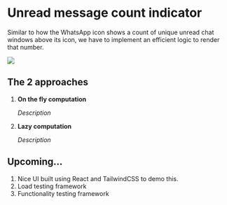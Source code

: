 # Unread message count indicator
Similar to how the WhatsApp icon shows a count of unique unread chat windows above its icon, we have to implement an efficient logic to render that number.

<img src="https://media.idownloadblog.com/wp-content/uploads/2025/02/WhatsApp-icon-with-red-unread-message-badge.jpg"/>


## The 2 approaches
1. **On the fly computation**
    
    *Description*

2. **Lazy computation**

    *Description*

## Upcoming...
1. Nice UI built using React and TailwindCSS to demo this.
2. Load testing framework
3. Functionality testing framework